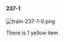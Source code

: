#### 237-1
![train-237-1-0.png](https://github.com/lil-lab/nlvr/raw/master/nlvr/train/images/14/train-237-1-0.png "train-237-1-0.png")

There is 1 yellow item